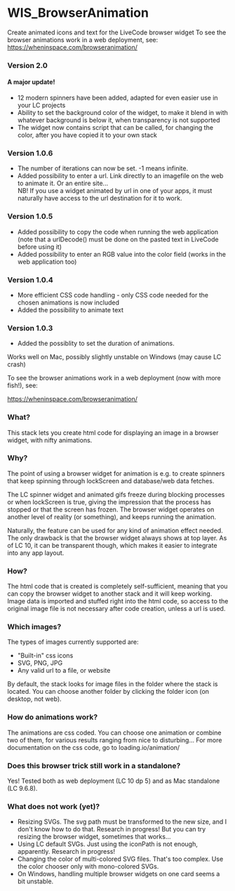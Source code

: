 # WIS_BrowserAnimation
Create animated icons and text for the LiveCode browser widget
To see the browser animations work in a web deployment, see:
<br>
https://wheninspace.com/browseranimation/

### Version 2.0
#### A major update!
<ul>
<li>12 modern spinners have been added, adapted for even easier use in your LC projects</li>
<li>Ability to set the background color of the widget, to make it blend in with whatever background is below it, when transparency is not supported</li>
<li>The widget now contains script that can be called, for changing the color, after you have copied it to your own stack</li>
</ul>

### Version 1.0.6
<ul>
<li>The number of iterations can now be set. -1 means infinite.</li>
<li>Added possibility to enter a url. Link directly to an imagefile on the web to animate it. Or an entire site... <br>NB! If you use a widget animated by url in one of your apps, it must naturally have access to the url destination for it to work.</li>
</ul>

### Version 1.0.5
<ul>
<li>Added possibility to copy the code when running the web application (note that a urlDecode() must be done on the pasted text in LiveCode before using it)</li>
<li>Added possibility to enter an RGB value into the color field (works in the web application too)</li>
</ul>

### Version 1.0.4
<ul>
<li>More efficient CSS code handling - only CSS code needed for the chosen animations is now included</li>
<li>Added the possibility to animate text</li>
</ul>

### Version 1.0.3 
<ul>
<li>Added the possiblity to set the duration of animations.</li>
</ul>

Works well on Mac, possibly slightly unstable on Windows (may cause LC crash)

To see the browser animations work in a web deployment (now with more fish!), see:

https://wheninspace.com/browseranimation/

### What?
This stack lets you create html code for displaying an image in a browser widget, with nifty animations.

### Why?
The point of using a browser widget for animation is e.g. to create spinners that keep spinning through lockScreen and database/web data fetches. 

The LC spinner widget and animated gifs freeze during blocking processes or when lockScreen is true, giving the impression that the process has stopped or that the screen has frozen. The browser widget operates on another level of reality (or something), and keeps running the animation.

Naturally, the feature can be used for any kind of animation effect needed. The only drawback is that the browser widget always shows at top layer. 
As of LC 10, it can be transparent though, which makes it easier to integrate into any app layout.

### How?
The html code that is created is completely self-sufficient, meaning that you can copy the browser widget to another stack and it will keep working. Image data is imported and stuffed right into the html code, so access to the original image file is not necessary after code creation, unless a url is used.

### Which images?
The types of images currently supported are:
- "Built-in" css icons
- SVG, PNG, JPG
- Any valid url to a file, or website

By default, the stack looks for image files in the folder where the stack is located. You can choose another folder by clicking the folder icon (on desktop, not web).

### How do animations work?
The animations are css coded. You can choose one animation or combine two of them, for various results ranging from nice to disturbing... 
For more documentation on the css code, go to loading.io/animation/

### Does this browser trick still work in a standalone?
Yes! Tested both as web deployment (LC 10 dp 5) and as Mac standalone (LC 9.6.8).

### What does not work (yet)?
- Resizing SVGs. The svg path must be transformed to the new size, and I don't know how to do that. Research in progress! But you can try resizing the browser widget, sometimes that works...
- Using LC default SVGs. Just using the iconPath is not enough, apparently. Research in progress!
- Changing the color of multi-colored SVG files. That's too complex. Use the color chooser only with mono-colored SVGs.
- On Windows, handling multiple browser widgets on one card seems a bit unstable. 
